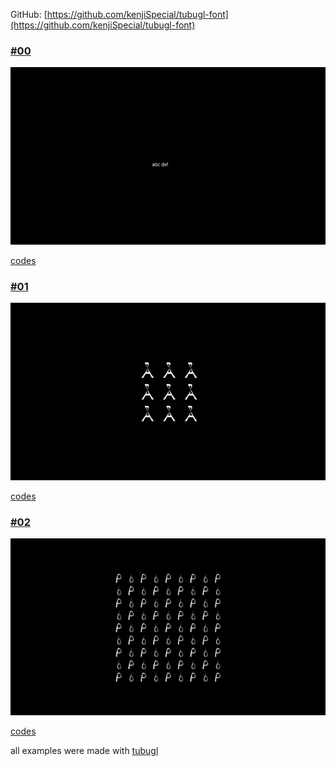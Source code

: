 
GitHub: [https://github.com/kenjiSpecial/tubugl-font](https://github.com/kenjiSpecial/tubugl-font)


### [#00](./example00/index.html)

[![](./example00/thumbnail.png)](./example00/index.html)

[codes](https://github.com/kenjiSpecial/tubugl-font/tree/master/examples/example00)

### [#01](./example01/index.html)

[![](./example01/thumbnail.png)](./example01/index.html)

[codes](https://github.com/kenjiSpecial/tubugl-font/tree/master/examples/example01)

### [#02](./example02/index.html)

[![](./example02/thumbnail.png)](./example02/index.html)

[codes](https://github.com/kenjiSpecial/tubugl-font/tree/master/examples/example02)

all examples were made with [tubugl](https://github.com/kenjiSpecial/tubugl)
